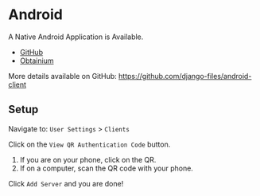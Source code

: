# Android

A Native Android Application is Available.

- [GitHub](https://github.com/django-files/android-client/releases/latest/download/app-release.apk)
- [Obtainium](https://apps.obtainium.imranr.dev/redirect?r=obtainium://add/https://github.com/django-files/android-client)

More details available on GitHub: https://github.com/django-files/android-client

## Setup

Navigate to: `User Settings` > `Clients`

Click on the `View QR Authentication Code` button.

1. If you are on your phone, click on the QR.
2. If on a computer, scan the QR code with your phone.

Click `Add Server` and you are done!
